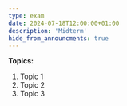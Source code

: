 ```yaml
---
type: exam
date: 2024-07-18T12:00:00+01:00
description: 'Midterm'
hide_from_announcments: true
---
```

**Topics:**
1. Topic 1
2. Topic 2
3. Topic 3
